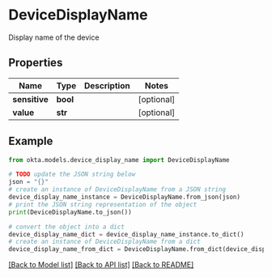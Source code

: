 # DeviceDisplayName

Display name of the device

## Properties

Name | Type | Description | Notes
------------ | ------------- | ------------- | -------------
**sensitive** | **bool** |  | [optional] 
**value** | **str** |  | [optional] 

## Example

```python
from okta.models.device_display_name import DeviceDisplayName

# TODO update the JSON string below
json = "{}"
# create an instance of DeviceDisplayName from a JSON string
device_display_name_instance = DeviceDisplayName.from_json(json)
# print the JSON string representation of the object
print(DeviceDisplayName.to_json())

# convert the object into a dict
device_display_name_dict = device_display_name_instance.to_dict()
# create an instance of DeviceDisplayName from a dict
device_display_name_from_dict = DeviceDisplayName.from_dict(device_display_name_dict)
```
[[Back to Model list]](../README.md#documentation-for-models) [[Back to API list]](../README.md#documentation-for-api-endpoints) [[Back to README]](../README.md)


